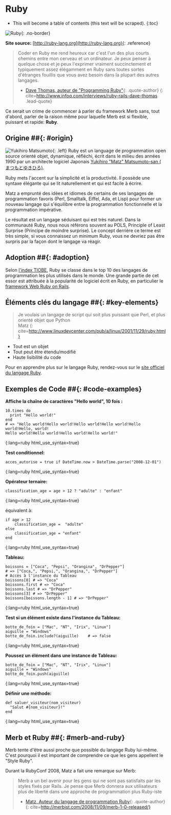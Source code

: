 # Ruby

* This will become a table of contents (this text will be scraped).
{:toc}

![Ruby](/images/ruby-header.gif){: .no-border}

**Site source:** [http://ruby-lang.org](http://ruby-lang.org){: .reference}

> Coder en Ruby me rend heureux car c'est l'un des plus courts chemins entre mon cerveau et un ordinateur. Je peux penser à quelque chose et je peux l'exprimer vraiment succinctement et typiquement assez élégamment en Ruby sans toutes sortes d'étranges fouillis que vous avez besoin dans la plupart des autres langages.
> - [Dave Thomas, auteur de "Programming Ruby"](http://pragdave.pragprog.com/){: .quote-author}
{: cite=http://www.infoq.com/interviews/ruby-rails-dave-thomas .lead-quote}

Ce serait un crime de commencer à parler du framework Merb sans, tout d'abord, parler de la raison même pour laquelle Merb est si flexible, puissant et rapide: **Ruby**.

## Origine ##{: #origin}
![Yukihiro Matsumoto](/images/Yukihiro_Matsumoto.jpg){: .left}
Ruby est un language de programmation open source orienté objet, dynamique, réfléchi, écrit dans le milieu des années 1990 par un architecte logiciel Japonais [Yukihiro "Matz" Matsumoto-san ( まつもとゆきひろ)](http://en.wikipedia.org/wiki/Yukihiro_Matsumoto).

Ruby mets l'accent sur la simplicité et la productivité. Il possède une syntaxe élégante qui se lit naturellement et qui est facile à écrire.

Matz a emprunté des idées et idiomes de certains de ses langages de programmation favoris (Perl, Smalltalk, Eiffel, Ada, et Lisp) pour former un nouveau langage qui s'équilibre entre la programmation fonctionnelle et la programmation impérative.

Le résultat est un langage séduisant qui est très naturel. Dans la communauté Ruby, nous nous référons souvent au POLS, Principle of Least Surprise (Principe de moindre surprise). Le concept derrière ce terme est très simple, si vous connaissez un minimum Ruby, vous ne devriez pas être surpris par la façon dont le langage va réagir.

## Adoption ##{: #adoption}
Selon [l'index TIOBE](http://www.tiobe.com/index.php/content/paperinfo/tpci/index.html), Ruby se classe dans le top 10 des langages de programmation les plus utilisés dans le monde. Une grande partie de cet essor est attribuée à la popularité de logiciel écrit en Ruby, en particulier le [framework Web Ruby on Rails](http://rubyonrails.org).

## Éléments clés du langage ##{: #key-elements}

> Je voulais un langage de script qui soit plus puissant que Perl, et plus orienté objet que Python  
> Matz
{: cite=http://www.linuxdevcenter.com/pub/a/linux/2001/11/29/ruby.html}

* Tout est un objet
* Tout peut être étendu/modifié
* Haute lisibilité du code

Pour en apprendre plus sur le langage Ruby, rendez-vous sur le [site officiel du langage Ruby](http://www.ruby-lang.org/en/about).

## Exemples de Code ##{: #code-examples}

**Affiche la chaîne de caractères "Hello world", 10 fois :**

    10.times do 
      print "Hello world!"
    end 
    # => "Hello world!Hello world!Hello world!Hello world!Hello world!Hello, world! 
    Hello world!Hello world!Hello world!Hello world!"
{:lang=ruby html_use_syntax=true}
		
**Test conditionnel:**

    acces_autorise = true if DateTime.now > DateTime.parse("2008-12-01")
{:lang=ruby html_use_syntax=true}

**Opérateur ternaire:**

	classification_age = age > 12 ? "adulte" : "enfant"
{:lang=ruby html_use_syntax=true}

équivalent à:

	if age > 12
		classification_age =  "adulte"
	else
		classification_age = "enfant"
	end
{:lang=ruby html_use_syntax=true}

**Tableau:**

    boissons = ["Coca", "Pepsi", "Orangina", "DrPepper"]
    # => ["Coca,", "Pepsi,", "Orangina,", "DrPepper"]
    # Accès à l'instance du Tableau
    boissons[0] # => "Coca"
    boissons.first # => "Coca"
    boissons.last # => "DrPepper"
    boissons[3] # => "DrPepper"
    boissons[boissons.length - 1] # => "DrPepper"
{:lang=ruby html_use_syntax=true}

		
**Test si un élément existe dans l'instance du Tableau:**

    botte_de_foin = ["Mac", "NT", "Irix", "Linux"]
    aiguille = "Windows"
    botte_de_foin.include?(aiguille)	# => false
{:lang=ruby html_use_syntax=true}
	
**Poussez un élément dans une instance de Tableau:**

    botte_de_foin = ["Mac", "NT", "Irix", "Linux"]
    aiguille = "Windows"
    botte_de_foin.push(aiguille)
{:lang=ruby html_use_syntax=true}
		
**Définir une méthode:**

    def saluer_visiteur(nom_visiteur)
      "Salut #{nom_visiteur}!"
    end
{:lang=ruby html_use_syntax=true}

## Merb et Ruby ##{: #merb-and-ruby}

Merb tente d'être aussi proche que possible du langage Ruby lui-même. C'est pourquoi il est important de comprendre ce que les gens appellent le "Style Ruby".

Durant la RubyConf 2008, Matz a fait une remarque sur Merb:

> Merb a un bel avenir pour les gens qui ne sont pas satisfaits par les styles fixés par Rails. Je pense que Merb donnera aux utilisateurs plus de liberté dans une approche de programmation plus Ruby-iste
> - [Matz, Auteur du langage de programmation Ruby](http://ruby-lang.org/){: .quote-author}
{: cite=http://merbist.com/2008/11/09/merb-1-0-released/}